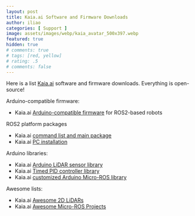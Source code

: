 ```yaml
---
layout: post
title: Kaia.ai Software and Firmware Downloads
author: iliao
categories: [ Support ]
image: assets/images/webp/kaia_avatar_500x397.webp
featured: true
hidden: true
# comments: true
# tags: [red, yellow]
# rating: .5
# comments: false
---
```


Here is a list [Kaia.ai](https://github.com/kaiaai) software and firmware downloads. Everything is open-source!

Arduino-compatible firmware:
- Kaia.ai [Arduino-compatible firmware](https://github.com/kaiaai/firmware) for ROS2-based robots

ROS2 platform packages

- Kaia.ai [command list and main package](https://github.com/kaiaai/kaiaai)
- Kaia.ai [PC installation](https://github.com/kaiaai/install)

Arduino libraries:

- Kaia.ai [Arduino LiDAR sensor library](https://github.com/kaiaai/LDS)
- Kaia.ai [Timed PID controller library](https://github.com/kaiaai/arduino_pid_timed)
- Kaia.ai [customized Arduino Micro-ROS library](https://github.com/kaiaai/micro_ros_arduino_kaiaai)

Awesome lists:

- Kaia.ai [Awesome 2D LiDARs](https://github.com/kaiaai/awesome-2d-lidars)
- Kaia.ai [Awesome Micro-ROS Projects](https://github.com/kaiaai/awesome-micro-ros-projects)
